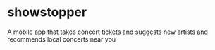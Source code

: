 # showstopper
A mobile app that takes concert tickets and suggests new artists and recommends local concerts near you
